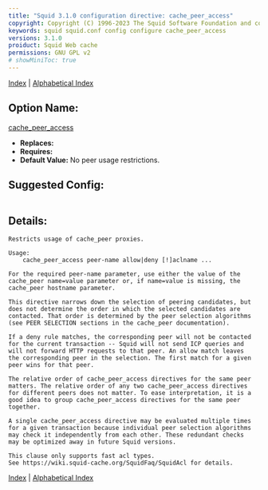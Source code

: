 ```yaml
---
title: "Squid 3.1.0 configuration directive: cache_peer_access"
copyright: Copyright (C) 1996-2023 The Squid Software Foundation and contributors
keywords: squid squid.conf config configure cache_peer_access
versions: 3.1.0
proiduct: Squid Web cache
permissions: GNU GPL v2
# showMiniToc: true
---
```

[Index](index#toc_cache_peer_access) | [Alphabetical Index](index_all#toc_cache_peer_access)

## Option Name:
[cache_peer_access](#cache_peer_access)
 * **Replaces:** 
 * **Requires:** 
 * **Default Value:** No peer usage restrictions.


## Suggested Config:
```plaintext

```

## Details:

	Restricts usage of cache_peer proxies.

	Usage:
		cache_peer_access peer-name allow|deny [!]aclname ...

	For the required peer-name parameter, use either the value of the
	cache_peer name=value parameter or, if name=value is missing, the
	cache_peer hostname parameter.

	This directive narrows down the selection of peering candidates, but
	does not determine the order in which the selected candidates are
	contacted. That order is determined by the peer selection algorithms
	(see PEER SELECTION sections in the cache_peer documentation).

	If a deny rule matches, the corresponding peer will not be contacted
	for the current transaction -- Squid will not send ICP queries and
	will not forward HTTP requests to that peer. An allow match leaves
	the corresponding peer in the selection. The first match for a given
	peer wins for that peer.

	The relative order of cache_peer_access directives for the same peer
	matters. The relative order of any two cache_peer_access directives
	for different peers does not matter. To ease interpretation, it is a
	good idea to group cache_peer_access directives for the same peer
	together.

	A single cache_peer_access directive may be evaluated multiple times
	for a given transaction because individual peer selection algorithms
	may check it independently from each other. These redundant checks
	may be optimized away in future Squid versions.

	This clause only supports fast acl types.
	See https://wiki.squid-cache.org/SquidFaq/SquidAcl for details.




[Index](index#toc_cache_peer_access) | [Alphabetical Index](index_all#toc_cache_peer_access)

